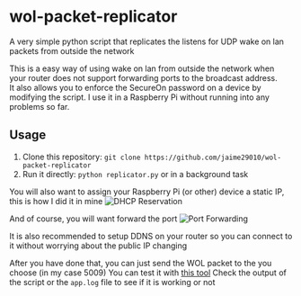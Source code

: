 # wol-packet-replicator
A very simple python script that replicates the listens for UDP wake on lan packets from outside the network

This is a easy way of using wake on lan from outside the network when your router does not support forwarding ports to the broadcast address.  
It also allows you to enforce the SecureOn password on a device by modifying the script.
I use it in a Raspberry Pi without running into any problems so far.

## Usage
1. Clone this repository: `git clone https://github.com/jaime29010/wol-packet-replicator`
2. Run it directly: `python replicator.py` or in a background task

You will also want to assign your Raspberry Pi (or other) device a static IP, this is how I did it in mine
![DHCP Reservation](http://image.prntscr.com/image/c416ef2d45c640f6ac6cbc762d630389.png)

And of course, you will want forward the port
![Port Forwarding](http://image.prntscr.com/image/4fca48f3c4c641af82a4f31c9c71167c.png)

It is also recommended to setup DDNS on your router so you can connect to it without worrying about the public IP changing

After you have done that, you can just send the WOL packet to the you choose (in my case 5009)
You can test it with [this tool](http://www.wakeonlan.me/index.php)
Check the output of the script or the `app.log` file to see if it is working or not
